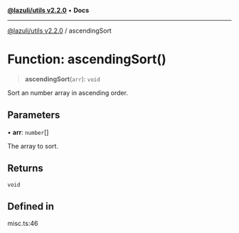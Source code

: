 [**@lazuli/utils v2.2.0**](../README.md) • **Docs**

***

[@lazuli/utils v2.2.0](../globals.md) / ascendingSort

# Function: ascendingSort()

> **ascendingSort**(`arr`): `void`

Sort an number array in ascending order.

## Parameters

• **arr**: `number`[]

The array to sort.

## Returns

`void`

## Defined in

misc.ts:46
